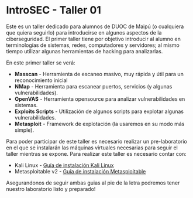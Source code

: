 # IntroSEC - Taller 01
Este es un taller dedicado para alumnos de DUOC de Maipú (o cualquiera que quiera seguirlo) para introducirse en algunos aspectos de la ciberseguridad. El primer taller tiene por objetivo introducir al alumno en terminologías de sistemas, redes, computadores y servidores; al mismo tiempo utilizar algunas herramientas de hacking para analizarlas.

En este primer taller se verá:
 * **Masscan** - Herramienta de escaneo masivo, muy rápida y útil para un reconocimiento inicial
 * **NMap** - Herramienta para escanear puertos, servicios (y algunas vulnerabilidades).
 * **OpenVAS** - Herramienta opensource para analizar vulnerabilidades en sistemas.
 * **Exploits Scripts** - Utilización de algunos scripts para explotar algunas vulnerabilidades.
 * **Metasploit** - Framework de explotación (la usaremos en su modo más simple).

Para poder participar de este taller es necesario realizar un pre-laboratorio en el que se instalarán las máquinas virtuales necesarias para seguir el taller mientras se expone. Para realizar este taller es necesario contar con:

* Kali Linux - [Guía de instalación Kali Linux](INSTALL_KALI.MD)
* Metasploitable v2 - [Guía de instalación Metasploitable](INSTALL_METASPLOITABLE.MD)

Asegurandonos de seguir ambas guias al pie de la letra podremos tener nuestro laboratorio listo y preparado!